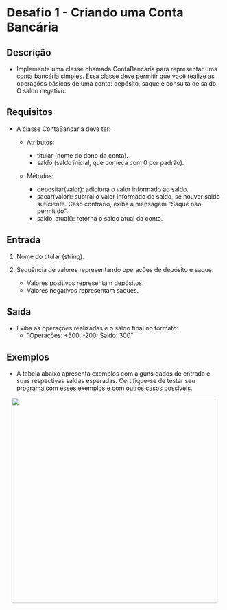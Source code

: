 # Desafio 1 - Criando uma Conta Bancária

## Descrição

- Implemente uma classe chamada ContaBancaria para representar uma conta bancária simples. Essa classe deve permitir que você realize as operações básicas de uma conta: depósito, saque e consulta de saldo. O saldo negativo.

## Requisitos

- A classe ContaBancaria deve ter:

    - Atributos:
        - titular (nome do dono da conta).
        - saldo (saldo inicial, que começa com 0 por padrão).

    - Métodos:
        - depositar(valor): adiciona o valor informado ao saldo.
        - sacar(valor): subtrai o valor informado do saldo, se houver saldo suficiente. Caso contrário, exiba a mensagem "Saque não permitido".
        - saldo_atual(): retorna o saldo atual da conta.

## Entrada

1.  Nome do titular (string).
2.  Sequência de valores representando operações de depósito e saque:

    - Valores positivos representam depósitos.
    - Valores negativos representam saques.

## Saída

- Exiba as operações realizadas e o saldo final no formato:  
    - "Operações: +500, -200; Saldo: 300" 

## Exemplos

- A tabela abaixo apresenta exemplos com alguns dados de entrada e suas respectivas saídas esperadas. Certifique-se de testar seu programa com esses exemplos e com outros casos possíveis.

<p align="center">
    <img src="images/image.png" alt="" width="480">
</p>